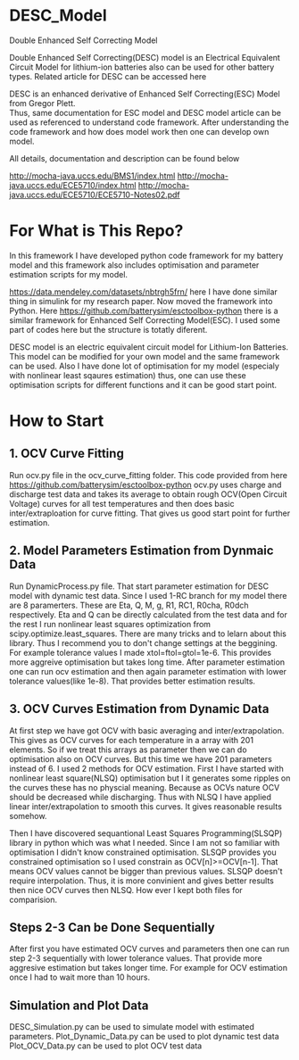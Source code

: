 # DESC_Model
 Double Enhanced Self Correcting Model


Double Enhanced Self Correcting(DESC) model is an Electrical Equivalent Circuit Model 
for lithium-ion batteries also can be used for other battery types. 
Related article for DESC can be accessed here <DESC paper link will be here hopefully later>

DESC is an enhanced  derivative of Enhanced Self Correcting(ESC) Model from Gregor Plett.  
Thus, same documentation for ESC model and DESC model article can be used as referenced to understand 
code framework. After understanding the code framework and how does model work then one can develop own model.

All details, documentation and description can be found below 

http://mocha-java.uccs.edu/BMS1/index.html
http://mocha-java.uccs.edu/ECE5710/index.html
http://mocha-java.uccs.edu/ECE5710/ECE5710-Notes02.pdf

# For What is This Repo?
In this framework I have developed python code framework for my battery model and this framework also includes optimisation and parameter estimation scripts for my model.

https://data.mendeley.com/datasets/nbtrgh5frn/ here I have done similar thing in simulink for my research paper. Now moved the framework into Python.
Here https://github.com/batterysim/esctoolbox-python there is a similar framework for Enhanced Self Correcting Model(ESC). I used some part of codes here but the structure is totatly diferent.

DESC model is an electric equivalent circuit model for Lithium-Ion Batteries. This model can be modified for your own model and the same framework can be used. Also I have done lot of optimisation for my model (especialy with nonlinear least sqaures estimation) thus, one can use these optimisation scripts for different functions and it can be good start point.

# How to Start

## 1. OCV Curve Fitting
Run ocv.py file in the ocv_curve_fitting folder. This code provided from here https://github.com/batterysim/esctoolbox-python
ocv.py uses charge and discharge test data and takes its average to obtain rough OCV(Open Circuit Voltage) curves for all test temperatures and then does basic inter/extraploation for curve fitting.
That gives us good start point for further estimation.

## 2. Model Parameters Estimation from Dynmaic Data
Run DynamicProcess.py file. That start parameter estimation for DESC model with dynamic test data. Since I used 1-RC branch for my model there are 8 paramerters. These are Eta, Q, M, g, R1, RC1, R0cha, R0dch respectively. Eta and Q can be directly calculated from the test data and for the rest I run nonlinear least squares optimization from scipy.optimize.least_squares. There are many tricks and to lelarn about this library. Thus I recommend you to don't change settings at the beggining. For example tolerance values I made xtol=ftol=gtol=1e-6. This provides more aggreive optimisation but takes long time. After parameter estimation one can run ocv estimation and then again parameter estimation with lower tolerance values(like 1e-8). That provides better estimation results.

## 3. OCV Curves Estimation from Dynamic Data
At first step we have got OCV with basic averaging and inter/extrapolation. This gives as OCV curves for each temperature in a array with 201 elements.
So if we treat this arrays as parameter then we can do optimisation also on OCV curves. But this time we have 201 parameters instead of 6.
I used 2 methods for OCV estimation. First I have started with nonlinear least square(NLSQ) optimisation but I it generates some ripples on the curves these has no physcial meaning. Because as OCVs nature OCV should be decreased while discharging. Thus with NLSQ I have applied linear inter/extrapolation to smooth this curves. It gives reasonable results somehow.

Then I have discovered sequantional Least Squares Programming(SLSQP) library in python which was what I needed. Since I am not so familiar with optimisation I didn't know constrained optimisation. SLSQP provides you constrained optimisation so I used constrain as OCV[n]>=OCV[n-1]. That means OCV values cannot be bigger than previous values. SLSQP doesn't require interpolation. Thus, it is more convinient and gives better results then nice OCV curves then NLSQ. How ever I kept both files for comparision.

## Steps 2-3 Can be Done Sequentially
After first you have estimated OCV curves and parameters then one can run step 2-3 sequentially with lower tolerance values. That provide more aggresive estimation but takes longer time. For example for OCV estimation once I had to wait more than 10 hours.


## Simulation and Plot Data
DESC_Simulation.py can be used to simulate model with estimated parameters.
Plot_Dynamic_Data.py can be used to plot dynamic test data
Plot_OCV_Data.py can be used to plot OCV test data

